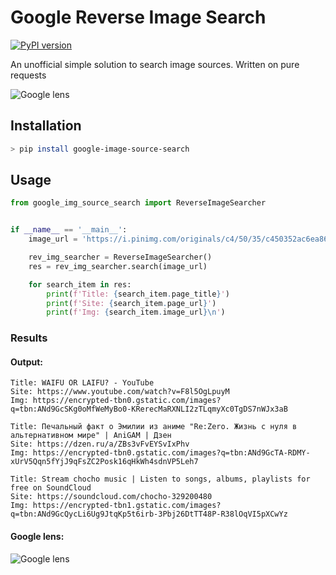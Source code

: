 # Google Reverse Image Search
[![PyPI version](https://badge.fury.io/py/google-image-source-search.svg)](https://badge.fury.io/py/google-image-source-search)

An unofficial simple solution to search image sources. Written on pure requests

![Google lens](https://raw.githubusercontent.com/Vorrik/Google-Image-Source-Search/master/examples/google_lens0.png)

## Installation
```sh
> pip install google-image-source-search
```

## Usage
```py
from google_img_source_search import ReverseImageSearcher


if __name__ == '__main__':
    image_url = 'https://i.pinimg.com/originals/c4/50/35/c450352ac6ea8645ead206721673e8fb.png'

    rev_img_searcher = ReverseImageSearcher()
    res = rev_img_searcher.search(image_url)

    for search_item in res:
        print(f'Title: {search_item.page_title}')
        print(f'Site: {search_item.page_url}')
        print(f'Img: {search_item.image_url}\n')
```

### Results
#### Output:
```
Title: WAIFU OR LAIFU? - YouTube
Site: https://www.youtube.com/watch?v=F8l5OgLpuyM
Img: https://encrypted-tbn0.gstatic.com/images?q=tbn:ANd9GcSKg0oMfWeMyBo0-KRerecMaRXNLI2zTLqmyXc0TgDS7nWJx3aB

Title: Печальный факт о Эмилии из аниме "Re:Zero. Жизнь с нуля в альтернативном мире" | AniGAM | Дзен
Site: https://dzen.ru/a/ZBs3vFvEYSvIxPhv
Img: https://encrypted-tbn0.gstatic.com/images?q=tbn:ANd9GcTA-RDMY-xUrV5Qqn5fYjJ9qFsZC2Posk16qHkWh4sdnVP5Leh7

Title: Stream chocho music | Listen to songs, albums, playlists for free on SoundCloud
Site: https://soundcloud.com/chocho-329200480
Img: https://encrypted-tbn1.gstatic.com/images?q=tbn:ANd9GcQycLi6Ug9JtqKp5t6irb-3Pbj26DtTT48P-R38lOqVI5pXCwYz
```
#### Google lens:
![Google lens](https://raw.githubusercontent.com/Vorrik/Google-Image-Source-Search/master/examples/google_lens.png)
